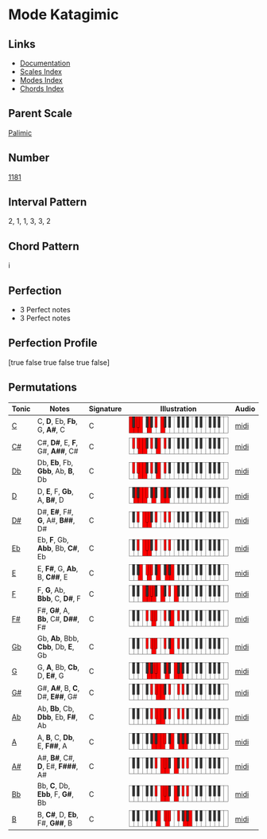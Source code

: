 # Mode Katagimic

## Links

- [Documentation](index.md)
- [Scales Index](Scales.md)
- [Modes Index](Modes.md)
- [Chords Index](Chords.md)

## Parent Scale

[Palimic](ScalePalimic.md)

## Number

[1181](https://ianring.com/musictheory/scales/1181)

## Interval Pattern

2, 1, 1, 3, 3, 2

## Chord Pattern

i

## Perfection

- 3 Perfect notes
- 3 Perfect notes

## Perfection Profile

[true false true false true false]

## Permutations

| Tonic | Notes | Signature | Illustration | Audio |
|-------|-------|-----------|--------------|-------|
| [C](ModeCNaturalKatagimic.md) | C, **D**, Eb, **Fb**, G, **A#**, C | C | ![CNaturalKatagimic](ModeCNaturalKatagimic.png) | [midi](https://github.com/edipermadi/music/blob/main/docs/ModeCNaturalKatagimic.mid?raw=true) |
| [C#](ModeCSharpKatagimic.md) | C#, **D#**, E, **F**, G#, **A##**, C# | C | ![CSharpKatagimic](ModeCSharpKatagimic.png) | [midi](https://github.com/edipermadi/music/blob/main/docs/ModeCSharpKatagimic.mid?raw=true) |
| [Db](ModeDFlatKatagimic.md) | Db, **Eb**, Fb, **Gbb**, Ab, **B**, Db | C | ![DFlatKatagimic](ModeDFlatKatagimic.png) | [midi](https://github.com/edipermadi/music/blob/main/docs/ModeDFlatKatagimic.mid?raw=true) |
| [D](ModeDNaturalKatagimic.md) | D, **E**, F, **Gb**, A, **B#**, D | C | ![DNaturalKatagimic](ModeDNaturalKatagimic.png) | [midi](https://github.com/edipermadi/music/blob/main/docs/ModeDNaturalKatagimic.mid?raw=true) |
| [D#](ModeDSharpKatagimic.md) | D#, **E#**, F#, **G**, A#, **B##**, D# | C | ![DSharpKatagimic](ModeDSharpKatagimic.png) | [midi](https://github.com/edipermadi/music/blob/main/docs/ModeDSharpKatagimic.mid?raw=true) |
| [Eb](ModeEFlatKatagimic.md) | Eb, **F**, Gb, **Abb**, Bb, **C#**, Eb | C | ![EFlatKatagimic](ModeEFlatKatagimic.png) | [midi](https://github.com/edipermadi/music/blob/main/docs/ModeEFlatKatagimic.mid?raw=true) |
| [E](ModeENaturalKatagimic.md) | E, **F#**, G, **Ab**, B, **C##**, E | C | ![ENaturalKatagimic](ModeENaturalKatagimic.png) | [midi](https://github.com/edipermadi/music/blob/main/docs/ModeENaturalKatagimic.mid?raw=true) |
| [F](ModeFNaturalKatagimic.md) | F, **G**, Ab, **Bbb**, C, **D#**, F | C | ![FNaturalKatagimic](ModeFNaturalKatagimic.png) | [midi](https://github.com/edipermadi/music/blob/main/docs/ModeFNaturalKatagimic.mid?raw=true) |
| [F#](ModeFSharpKatagimic.md) | F#, **G#**, A, **Bb**, C#, **D##**, F# | C | ![FSharpKatagimic](ModeFSharpKatagimic.png) | [midi](https://github.com/edipermadi/music/blob/main/docs/ModeFSharpKatagimic.mid?raw=true) |
| [Gb](ModeGFlatKatagimic.md) | Gb, **Ab**, Bbb, **Cbb**, Db, **E**, Gb | C | ![GFlatKatagimic](ModeGFlatKatagimic.png) | [midi](https://github.com/edipermadi/music/blob/main/docs/ModeGFlatKatagimic.mid?raw=true) |
| [G](ModeGNaturalKatagimic.md) | G, **A**, Bb, **Cb**, D, **E#**, G | C | ![GNaturalKatagimic](ModeGNaturalKatagimic.png) | [midi](https://github.com/edipermadi/music/blob/main/docs/ModeGNaturalKatagimic.mid?raw=true) |
| [G#](ModeGSharpKatagimic.md) | G#, **A#**, B, **C**, D#, **E##**, G# | C | ![GSharpKatagimic](ModeGSharpKatagimic.png) | [midi](https://github.com/edipermadi/music/blob/main/docs/ModeGSharpKatagimic.mid?raw=true) |
| [Ab](ModeAFlatKatagimic.md) | Ab, **Bb**, Cb, **Dbb**, Eb, **F#**, Ab | C | ![AFlatKatagimic](ModeAFlatKatagimic.png) | [midi](https://github.com/edipermadi/music/blob/main/docs/ModeAFlatKatagimic.mid?raw=true) |
| [A](ModeANaturalKatagimic.md) | A, **B**, C, **Db**, E, **F##**, A | C | ![ANaturalKatagimic](ModeANaturalKatagimic.png) | [midi](https://github.com/edipermadi/music/blob/main/docs/ModeANaturalKatagimic.mid?raw=true) |
| [A#](ModeASharpKatagimic.md) | A#, **B#**, C#, **D**, E#, **F###**, A# | C | ![ASharpKatagimic](ModeASharpKatagimic.png) | [midi](https://github.com/edipermadi/music/blob/main/docs/ModeASharpKatagimic.mid?raw=true) |
| [Bb](ModeBFlatKatagimic.md) | Bb, **C**, Db, **Ebb**, F, **G#**, Bb | C | ![BFlatKatagimic](ModeBFlatKatagimic.png) | [midi](https://github.com/edipermadi/music/blob/main/docs/ModeBFlatKatagimic.mid?raw=true) |
| [B](ModeBNaturalKatagimic.md) | B, **C#**, D, **Eb**, F#, **G##**, B | C | ![BNaturalKatagimic](ModeBNaturalKatagimic.png) | [midi](https://github.com/edipermadi/music/blob/main/docs/ModeBNaturalKatagimic.mid?raw=true) |
